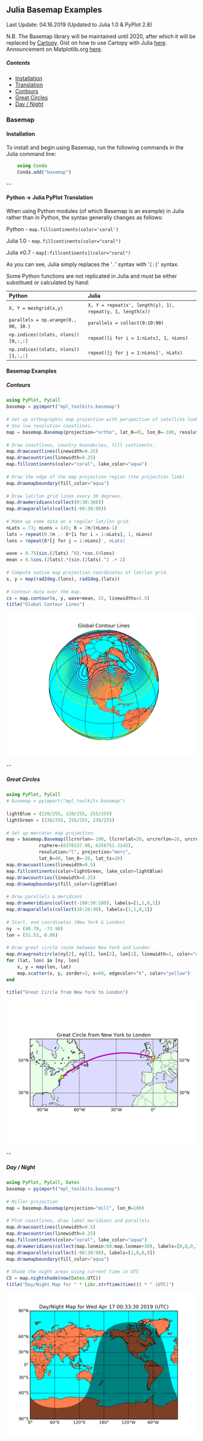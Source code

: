 ## Julia Basemap Examples
Last Update: 04.16.2019 (Updated to Julia 1.0 & PyPlot 2.8)<br>

N.B. The Basemap library will be maintained until 2020, after which it will be replaced by [Cartopy](https://scitools.org.uk/cartopy/docs/latest/). Gist on how to use Cartopy with Julia [here](https://gist.github.com/jpwspicer/91c75f5cf7a2354fbb2d). Announcement on Matplotlib.org [here](https://matplotlib.org/basemap/users/intro.html#cartopy-new-management-and-eol-announcement).

##### Contents

<ul>
<li><a href="#installation">Installation</a></li>
<li><a href="#translation">Translation</a></li>
<li><a href="#contours">Contours</a></li>
<li><a href="#greatCircles">Great Circles</a></li>
<li><a href="#dayNight">Day / Night</a></li>
</ul>

### Basemap
#### Installation<a name="installation"></a>

To install and begin using Basemap, run the following commands in the Julia command line:
```julia
	using Conda
	Conda.add("basemap")
```
 
--

#### Python -> Julia PyPlot Translation<a name="translation"></a>

When using Python modules (of which Basemap is an example) in Julia rather than in Python, the syntax generally changes as follows:

Python - `map.fillcontinents(color='coral')`

Julia 1.0 - `map.fillcontinents(color="coral")`

Julia ≤0.7 - `map[:fillcontinents](color="coral")`

As you can see, Julia simply replaces the '`.`' syntax with '`[:]`' syntax. 

Some Python functions are not replicated in Julia and must be either substitued or calculated by hand:

| Python | Julia |
| :--- | :--- |
| `X, Y = meshgrid(x,y)` | `X, Y = repeat(x', length(y), 1), repeat(y, 1, length(x))` |
| `parallels = np.arange(0., 90, 10.)` | `parallels = collect(0:10:90)` |
| `np.indices((nlats, nlons))[0,:,:]` | `repeat([i for i = 1:nLats], 1, nLons)` |
| `np.indices((nlats, nlons))[1,:,:]` | `repeat([j for j = 1:nLons]', nLats)` |


#### Basemap Examples

##### Contours<a name="contours"></a>

```julia
using PyPlot, PyCall
basemap = pyimport("mpl_toolkits.basemap")

# Set up orthographic map projection with perspective of satellite looking down at 45N, 100W.
# Use low resolution coastlines.
map = basemap.Basemap(projection="ortho", lat_0=45, lon_0=-100, resolution="l")

# Draw coastlines, country boundaries, fill continents.
map.drawcoastlines(linewidth=0.25)
map.drawcountries(linewidth=0.25)
map.fillcontinents(color="coral", lake_color="aqua")

# Draw the edge of the map projection region (the projection limb)
map.drawmapboundary(fill_color="aqua")

# Draw lat/lon grid lines every 30 degrees.
map.drawmeridians(collect(0:30:360))
map.drawparallels(collect(-90:30:90))

# Make up some data on a regular lat/lon grid.
nLats = 73; nLons = 145; δ = 2π/(nLons-1)
lats = repeat(0.5π .- δ*[i for i = 1:nLats], 1, nLons)
lons = repeat(δ*[j for j = 1:nLons]', nLats)

wave = 0.75(sin.(2lats).^8).*cos.(4lons)
mean = 0.5cos.(2lats).*(sin.(2lats).^2 .+ 2)

# Compute native map projection coordinates of lat/lon grid.
x, y = map(rad2deg.(lons), rad2deg.(lats))

# Contour data over the map.
cs = map.contour(x, y, wave+mean, 15, linewidths=1.5)
title("Global Contour Lines")
```

![Contour](https://raw.githubusercontent.com/jpwspicer/Gists/master/basemap/01contourExample.png "Contour")

--

##### Great Circles<a name="greatCircles"></a>

```julia
using PyPlot, PyCall
# basemap = pyimport("mpl_toolkits.basemap")

lightBlue = (220/255, 220/255, 255/255)
lightGreen = (230/255, 255/255, 230/255)

# Set up mercator map projection.
map = basemap.Basemap(llcrnrlon=-100, llcrnrlat=20, urcrnrlon=20, urcrnrlat=60,
            rsphere=(6378137.00, 6356752.3142),
            resolution="l", projection="merc",
            lat_0=40, lon_0=-20, lat_ts=20)
map.drawcoastlines(linewidth=0.5)
map.fillcontinents(color=lightGreen, lake_color=lightBlue)
map.drawcountries(linewidth=0.25)
map.drawmapboundary(fill_color=lightBlue)

# Draw parallels & meridians
map.drawmeridians(collect(-180:30:180), labels=[1,1,0,1])
map.drawparallels(collect(10:20:90), labels=[1,1,0,1])

# Start, end coordinates (New York & London)
ny  = (40.78, -73.98)
lon = (51.53, 0.08)

# Draw great circle route between New York and London
map.drawgreatcircle(ny[2], ny[1], lon[2], lon[1], linewidth=3, color="m")
for (lat, lon) in [ny, lon]
    x, y = map(lon, lat)
    map.scatter(x, y, zorder=3, s=60, edgecolor="k", color="yellow")
end

title("Great Circle from New York to London")
```

![Great Circle](https://raw.githubusercontent.com/jpwspicer/Gists/master/basemap/02greatCircleExample.png "Great Circle")

--

##### Day / Night<a name="dayNight"></a>

```julia
using PyPlot, PyCall, Dates
basemap = pyimport("mpl_toolkits.basemap")

# Miller projection
map = basemap.Basemap(projection="mill", lon_0=180)

# Plot coastlines, draw label meridians and parallels
map.drawcoastlines(linewidth=0.5)
map.drawcountries(linewidth=0.25)
map.fillcontinents(color="coral", lake_color="aqua")
map.drawmeridians(collect(map.lonmin:60:map.lonmax+30), labels=[0,0,0,1])
map.drawparallels(collect(-90:30:90), labels=[1,0,0,0])
map.drawmapboundary(fill_color="aqua")

# Shade the night areas using current time in UTC
CS = map.nightshade(now(Dates.UTC))
title("Day/Night Map for " * Libc.strftime(time()) * " (UTC)")
```

![Day / Night](https://raw.githubusercontent.com/jpwspicer/Gists/master/basemap/03dayNightExample.png "Day / Night")